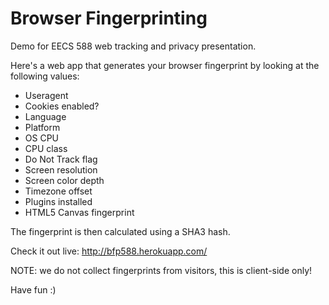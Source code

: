 # Browser Fingerprinting
Demo for EECS 588 web tracking and privacy presentation.

Here's a web app that generates your browser fingerprint by looking at the following values:
- Useragent
- Cookies enabled?
- Language
- Platform
- OS CPU
- CPU class
- Do Not Track flag
- Screen resolution
- Screen color depth
- Timezone offset
- Plugins installed
- HTML5 Canvas fingerprint

The fingerprint is then calculated using a SHA3 hash.

Check it out live: http://bfp588.herokuapp.com/

NOTE: we do not collect fingerprints from visitors, this is client-side only!

Have fun :)
